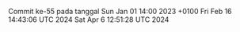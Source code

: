 Commit ke-55 pada tanggal Sun Jan 01 14:00 2023 +0100
Fri Feb 16 14:43:06 UTC 2024
Sat Apr  6 12:51:28 UTC 2024

